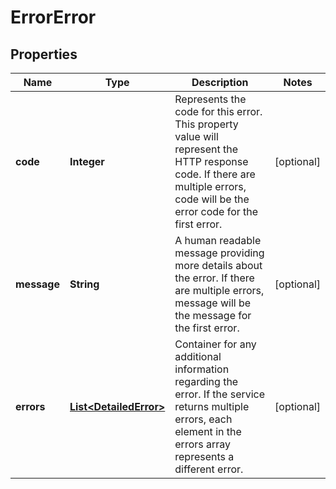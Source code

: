 # ErrorError

## Properties
Name | Type | Description | Notes
------------ | ------------- | ------------- | -------------
**code** | **Integer** | Represents the code for this error. This property value will represent the HTTP response code. If there are multiple errors, code will be the error code for the first error. |  [optional]
**message** | **String** | A human readable message providing more details about the error. If there are multiple errors, message will be the message for the first error. |  [optional]
**errors** | [**List&lt;DetailedError&gt;**](DetailedError.md) | Container for any additional information regarding the error. If the service returns multiple errors, each element in the errors array represents a different error. |  [optional]
